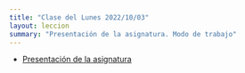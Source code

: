 ```yaml
---
title: "Clase del Lunes 2022/10/03"
layout: leccion
summary: "Presentación de la asignatura. Modo de trabajo"
---
```


* [Presentación de la asignatura]({{site.baseurl}}/tema0-presentacion/)